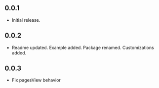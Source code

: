 ## 0.0.1

* Initial release.

## 0.0.2

* Readme updated. Example added. Package renamed. Customizations added.

## 0.0.3

* Fix pagesView behavior
